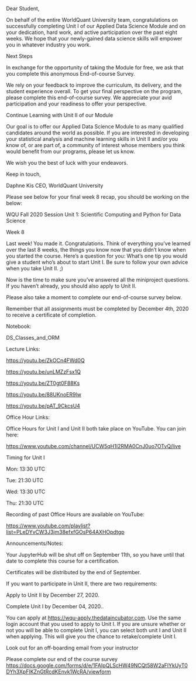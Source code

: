 Dear Student,

On behalf of the entire WorldQuant University team, congratulations on successfully completing Unit I of our Applied Data Science Module and on your dedication, hard work, and active participation over the past eight weeks. We hope that your newly-gained data science skills will empower you in whatever industry you work.

Next Steps

In exchange for the opportunity of taking the Module for free, we ask that you complete this anonymous End-of-course Survey.

We rely on your feedback to improve the curriculum, its delivery, and the student experience overall. To get your final perspective on the program, please complete this end-of-course survey. We appreciate your avid participation and your readiness to offer your perspective. 

Continue Learning with Unit II of our Module

Our goal is to offer our Applied Data Science Module  to as many qualified candidates around the world as possible. If you are interested in developing your statistical analysis and machine learning skills in Unit II and/or you know of, or are part of, a community of interest whose members you think would benefit from our programs, please let us know. 

We wish you the best of luck with your endeavors. 

Keep in touch,

Daphne Kis
CEO, WorldQuant University


Please see below for your final week 8 recap, you should be working on the below: 

WQU Fall 2020 Session
Unit 1: Scientific Computing and Python for Data Science

Week 8

 
Last week! You made it. Congratulations. Think of everything you’ve learned over the last 8 weeks, the things you know now that you didn’t know when you started the course. Here’s a question for you: What’s one tip you would give a student who’s about to start Unit I. Be sure to follow your own advice when you take Unit II. ;)  

 
Now is the time to make sure you’ve answered all the miniproject questions. If you haven’t already, you should also apply to Unit II.

 
Please also take a moment to complete our end-of-course survey below.

 
Remember that all assignments must be completed by December 4th, 2020 to receive a certificate of completion.

 
Notebook: 

DS_Classes_and_ORM

Lecture Links: 

https://youtu.be/ZkOCn4FWd0Q

https://youtu.be/unLMZzFsx1Q

https://youtu.be/ZT0gt0F88Ks

https://youtu.be/88UKnoER9lw

https://youtu.be/pAT_9CkcsU4

Office Hour Links: 

Office Hours for Unit I and Unit II both take place on YouTube. You can join here:

https://www.youtube.com/channel/UCW5qH1I2RMA0CnJ0uo7OTvQ/live

 
Timing for Unit I

Mon: 13:30 UTC 

Tue: 21:30 UTC 

Wed: 13:30 UTC 

Thu: 21:30 UTC 

 
Recording of past Office Hours are available on YouTube:

https://www.youtube.com/playlist?list=PLeDYvCW3J3jm38efxfGOsP64AXHOpdtgp


Announcements/Notes:  

Your JupyterHub will be shut off on September 11th, so you have until that date to complete this course for a certification. 

Certificates will be distributed by the end of September.

If you want to participate in Unit II, there are two requirements:

Apply to Unit II by December 27, 2020. 

Complete Unit I by December 04, 2020..

You can apply at https://wqu-apply.thedataincubator.com. Use the same login account that you used to apply to Unit I. If you are unsure whether or not you will be able to complete Unit I, you can select both unit I and Unit II when applying. This will give you the chance to retake/complete Unit I. 

Look out for an off-boarding email from your instructor

Please complete our end of the course survey https://docs.google.com/forms/d/e/1FAIpQLScHW49NCQt58W2aFlYkUyT0DYh3XpFIKZnGtRcdKEnvk1WcRA/viewform 